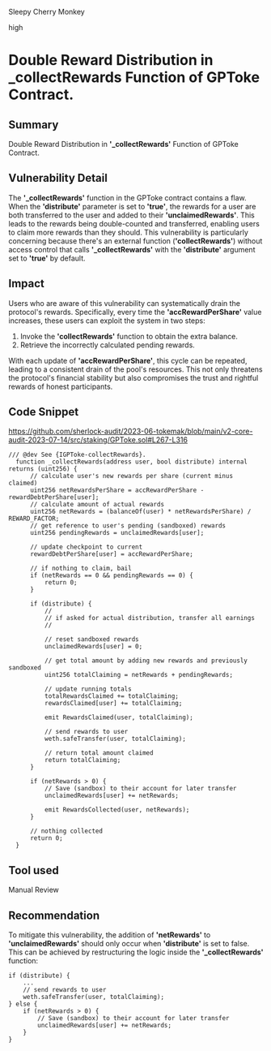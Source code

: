 Sleepy Cherry Monkey

high

# Double Reward Distribution in _collectRewards Function of GPToke Contract.
## Summary
Double Reward Distribution in **'_collectRewards'** Function of GPToke Contract.

## Vulnerability Detail
The **'_collectRewards'** function in the GPToke contract contains a flaw. When the **'distribute'** parameter is set to **'true'**, the rewards for a user are both transferred to the user and added to their **'unclaimedRewards'**. This leads to the rewards being double-counted and transferred, enabling users to claim more rewards than they should. This vulnerability is particularly concerning because there's an external function (**'collectRewards'**) without access control that calls **'_collectRewards'** with the **'distribute'** argument set to **'true'** by default.

## Impact
Users who are aware of this vulnerability can systematically drain the protocol's rewards. Specifically, every time the **'accRewardPerShare'** value increases, these users can exploit the system in two steps:

1. Invoke the **'collectRewards'** function to obtain the extra balance.
2. Retrieve the incorrectly calculated pending rewards.

With each update of **'accRewardPerShare'**, this cycle can be repeated, leading to a consistent drain of the pool's resources. This not only threatens the protocol's financial stability but also compromises the trust and rightful rewards of honest participants.

## Code Snippet
https://github.com/sherlock-audit/2023-06-tokemak/blob/main/v2-core-audit-2023-07-14/src/staking/GPToke.sol#L267-L316
  ```solidity
/// @dev See {IGPToke-collectRewards}.
    function _collectRewards(address user, bool distribute) internal returns (uint256) {
        // calculate user's new rewards per share (current minus claimed)
        uint256 netRewardsPerShare = accRewardPerShare - rewardDebtPerShare[user];
        // calculate amount of actual rewards
        uint256 netRewards = (balanceOf(user) * netRewardsPerShare) / REWARD_FACTOR;
        // get reference to user's pending (sandboxed) rewards
        uint256 pendingRewards = unclaimedRewards[user];

        // update checkpoint to current
        rewardDebtPerShare[user] = accRewardPerShare;

        // if nothing to claim, bail
        if (netRewards == 0 && pendingRewards == 0) {
            return 0;
        }

        if (distribute) {
            //
            // if asked for actual distribution, transfer all earnings
            //

            // reset sandboxed rewards
            unclaimedRewards[user] = 0;

            // get total amount by adding new rewards and previously sandboxed
            uint256 totalClaiming = netRewards + pendingRewards;

            // update running totals
            totalRewardsClaimed += totalClaiming;
            rewardsClaimed[user] += totalClaiming;

            emit RewardsClaimed(user, totalClaiming);

            // send rewards to user
            weth.safeTransfer(user, totalClaiming);

            // return total amount claimed
            return totalClaiming;
        }

        if (netRewards > 0) {
            // Save (sandbox) to their account for later transfer
            unclaimedRewards[user] += netRewards;

            emit RewardsCollected(user, netRewards);
        }

        // nothing collected
        return 0;
    }
```

## Tool used

Manual Review

## Recommendation
To mitigate this vulnerability, the addition of **'netRewards'** to **'unclaimedRewards'** should only occur when **'distribute'** is set to false. This can be achieved by restructuring the logic inside the **'_collectRewards'** function:
```solidity
if (distribute) {
    ...
    // send rewards to user
    weth.safeTransfer(user, totalClaiming);
} else {
    if (netRewards > 0) {
        // Save (sandbox) to their account for later transfer
        unclaimedRewards[user] += netRewards;
    }
}

```



